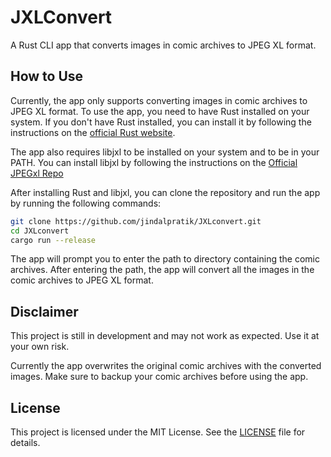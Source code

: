 # JXLConvert

A Rust CLI app that converts images in comic archives to JPEG XL format.

## How to Use

Currently, the app only supports converting images in comic archives to JPEG XL format. To use the app, you need to have Rust installed on your system. If you don't have Rust installed, you can install it by following the instructions on the [official Rust website](https://www.rust-lang.org/tools/install).

The app also requires libjxl to be installed on your system and to be in your PATH. You can install libjxl by following the instructions on the [Official JPEGxl Repo](https://github.com/libjxl/libjxl)

After installing Rust and libjxl, you can clone the repository and run the app by running the following commands:

```bash
git clone https://github.com/jindalpratik/JXLconvert.git
cd JXLconvert
cargo run --release
```

The app will prompt you to enter the path to directory containing the comic archives. After entering the path, the app will convert all the images in the comic archives to JPEG XL format.

## Disclaimer

This project is still in development and may not work as expected. Use it at your own risk.

Currently the app overwrites the original comic archives with the converted images. Make sure to backup your comic archives before using the app.

## License

This project is licensed under the MIT License. See the [LICENSE](LICENSE) file for details.
